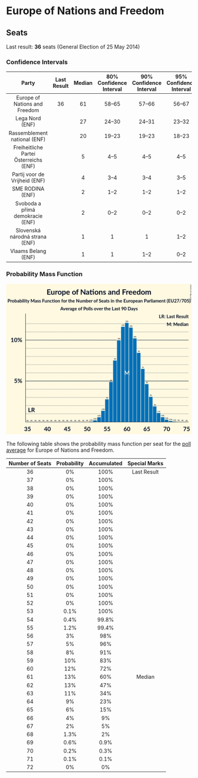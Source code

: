 # Europe of Nations and Freedom

## Seats

Last result: **36** seats (General Election of 25 May 2014)

### Confidence Intervals

| Party | Last Result | Median | 80% Confidence Interval | 90% Confidence Interval | 95% Confidence Interval | 99% Confidence Interval |
|:-----:|:-----------:|:------:|:-----------------------:|:-----------------------:|:-----------------------:|:-----------------------:|
| Europe of Nations and Freedom | 36 | 61 | 58–65 | 57–66 | 56–67 | 54–69 |
| Lega Nord (ENF) | | 27 | 24–30 | 24–31 | 23–32 | 23–33 |
| Rassemblement national (ENF) | | 20 | 19–23 | 19–23 | 18–23 | 17–25 |
| Freiheitliche Partei Österreichs (ENF) | | 5 | 4–5 | 4–5 | 4–5 | 4–6 |
| Partij voor de Vrijheid (ENF) | | 4 | 3–4 | 3–4 | 3–5 | 3–5 |
| SME RODINA (ENF) | | 2 | 1–2 | 1–2 | 1–2 | 1–2 |
| Svoboda a přímá demokracie (ENF) | | 2 | 0–2 | 0–2 | 0–2 | 0–2 |
| Slovenská národná strana (ENF) | | 1 | 1 | 1 | 1–2 | 1–2 |
| Vlaams Belang (ENF) | | 1 | 1 | 1–2 | 0–2 | 0–2 |

### Probability Mass Function

![Graph with seats probability mass function not yet produced](average-seats-pmf-europeofnationsandfreedom.png "Seats Probability Mass Function")

The following table shows the probability mass function per seat for the [poll average](average.html) for Europe of Nations and Freedom.

| Number of Seats | Probability | Accumulated | Special Marks |
|:---------------:|:-----------:|:-----------:|:-------------:|
| 36 | 0% | 100% | Last Result |
| 37 | 0% | 100% |  |
| 38 | 0% | 100% |  |
| 39 | 0% | 100% |  |
| 40 | 0% | 100% |  |
| 41 | 0% | 100% |  |
| 42 | 0% | 100% |  |
| 43 | 0% | 100% |  |
| 44 | 0% | 100% |  |
| 45 | 0% | 100% |  |
| 46 | 0% | 100% |  |
| 47 | 0% | 100% |  |
| 48 | 0% | 100% |  |
| 49 | 0% | 100% |  |
| 50 | 0% | 100% |  |
| 51 | 0% | 100% |  |
| 52 | 0% | 100% |  |
| 53 | 0.1% | 100% |  |
| 54 | 0.4% | 99.8% |  |
| 55 | 1.2% | 99.4% |  |
| 56 | 3% | 98% |  |
| 57 | 5% | 96% |  |
| 58 | 8% | 91% |  |
| 59 | 10% | 83% |  |
| 60 | 12% | 72% |  |
| 61 | 13% | 60% | Median |
| 62 | 13% | 47% |  |
| 63 | 11% | 34% |  |
| 64 | 9% | 23% |  |
| 65 | 6% | 15% |  |
| 66 | 4% | 9% |  |
| 67 | 2% | 5% |  |
| 68 | 1.3% | 2% |  |
| 69 | 0.6% | 0.9% |  |
| 70 | 0.2% | 0.3% |  |
| 71 | 0.1% | 0.1% |  |
| 72 | 0% | 0% |  |


